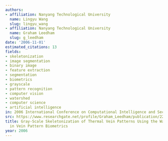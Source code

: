 ```yaml
---
authors:
- affiliation: Nanyang Technological University
  name: Lingyu Wang
  slug: lingyu_wang
- affiliation: Nanyang Technological University
  name: Graham Leedham
  slug: g_leedham
date: '2006-11-01'
estimated_citations: 13
fields:
- skeletonization
- image segmentation
- binary image
- feature extraction
- segmentation
- biometrics
- grayscale
- pattern recognition
- computer vision
- watershed
- computer science
- artificial intelligence
in: 2006 International Conference on Computational Intelligence and Security
src: https://www.researchgate.net/profile/Graham_Leedham/publication/224686703_Gray-Scale_Skeletonization_of_Thermal_Vein_Patterns_Using_the_Watershed_Algorithm_in_Vein_Pattern_Biometrics/links/540e17630cf2df04e756c92f.pdf?origin=publication_detail
title: Gray-Scale Skeletonization of Thermal Vein Patterns Using the Watershed Algorithm
  in Vein Pattern Biometrics
year: 2006
---
```

